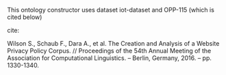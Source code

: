
This ontology constructor uses dataset iot-dataset and OPP-115 (which is cited below) 

cite:

Wilson S., Schaub F., Dara A., et al. The Creation and Analysis of a Website Privacy 
Policy Corpus. // Proceedings of the 54th Annual Meeting of the Association for 
Computational Linguistics. – Berlin, Germany, 2016. – pp. 1330-1340.